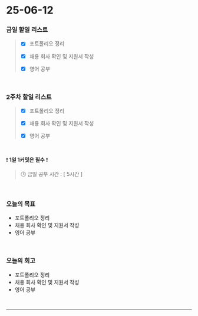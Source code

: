 # 25-06-12

### 금일 할일 리스트
> - [x] 포트폴리오 정리
>
> - [x] 채용 회사 확인 및 지원서 작성
>
> - [x] 영어 공부

<br/>

### 2주차 할일 리스트

> - [x] 포트폴리오 정리
>
> - [x] 채용 회사 확인 및 지원서 작성
>
> - [x] 영어 공부

<br/>

❗ **1일 1커밋은 필수** ❗

> 🕒 금일 공부 시간 : [ 5시간 ]

<br/>

### 오늘의 목표
- 포트폴리오 정리
- 채용 회사 확인 및 지원서 작성
- 영어 공부

<br>

### 오늘의 회고
- 포트폴리오 정리
- 채용 회사 확인 및 지원서 작성
- 영어 공부


<br/>

---
